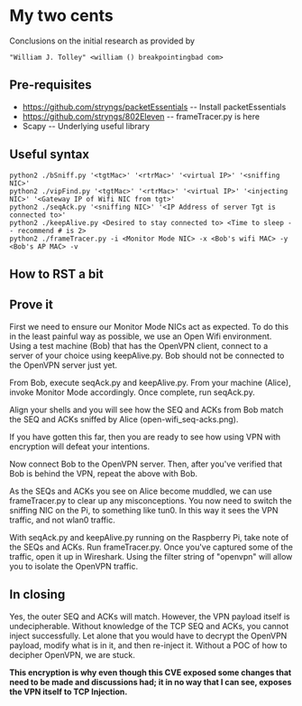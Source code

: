 # My two cents
Conclusions on the initial research as provided by
  ```
  "William J. Tolley" <william () breakpointingbad com>
  ```

## Pre-requisites
- https://github.com/stryngs/packetEssentials -- Install packetEssentials
- https://github.com/stryngs/802Eleven        -- frameTracer.py is here
- Scapy                                       -- Underlying useful library

## Useful syntax
```
python2 ./bSniff.py '<tgtMac>' '<rtrMac>' '<virtual IP>' '<sniffing NIC>'
python2 ./vipFind.py '<tgtMac>' '<rtrMac>' '<virtual IP>' '<injecting NIC>' '<Gateway IP of Wifi NIC from tgt>'
python2 ./seqAck.py '<sniffing NIC>' '<IP Address of server Tgt is connected to>'
python2 ./keepAlive.py <Desired to stay connected to> <Time to sleep -- recommend # is 2>
python2 ./frameTracer.py -i <Monitor Mode NIC> -x <Bob's wifi MAC> -y <Bob's AP MAC> -v
```
## How to RST a bit


## Prove it
First we need to ensure our Monitor Mode NICs act as expected.  To do this in the least painful way as possible, we use an Open Wifi environment.  Using a test machine (Bob) that has the OpenVPN client, connect to a server of your choice using keepAlive.py.  Bob should not be connected to the OpenVPN server just yet.

From Bob, execute seqAck.py and keepAlive.py.  From your machine (Alice), invoke Monitor Mode accordingly.  Once complete, run seqAck.py.

Align your shells and you will see how the SEQ and ACKs from Bob match the SEQ and ACKs sniffed by Alice (open-wifi_seq-acks.png).

If you have gotten this far, then you are ready to see how using VPN with encryption will defeat your intentions.

Now connect Bob to the OpenVPN server.  Then, after you've verified that Bob is behind the VPN, repeat the above with Bob.

As the SEQs and ACKs you see on Alice become muddled, we can use frameTracer.py to clear up any misconceptions.  You now need to switch the sniffing NIC on the Pi, to something like tun0.  In this way it sees the VPN traffic, and not wlan0 traffic.

With seqAck.py and keepAlive.py running on the Raspberry Pi, take note of the SEQs and ACKs.  Run frameTracer.py.  Once you've captured some of the traffic, open it up in Wireshark.  Using the filter string of "openvpn" will allow you to isolate the OpenVPN traffic.

## In closing
Yes, the outer SEQ and ACKs will match.  However, the VPN payload itself is undecipherable.  Without knowledge of the TCP SEQ and ACKs, you cannot inject successfully.  Let alone that you would have to decrypt the OpenVPN payload, modify what is in it, and then re-inject it.  Without a POC of how to decipher OpenVPN, we are stuck.

**This encryption is why even though this CVE exposed some changes that need to be made and discussions had; it in no way that I can see, exposes the VPN itself to TCP Injection.**
